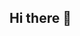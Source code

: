 ## Hi there 👋

<!--
**lievevisserr/lievevisserr** is a ✨ _special_ ✨ repository because its `README.md` (this file) appears on your GitHub profile.

Here are some ideas to get you started:

- 🔭 I’m currently working on Assignment 1 & 2 for Neural Data Science
- 🌱 I’m currently learning on learning more about Python
- 👯 I’m looking to collaborate on ...?
